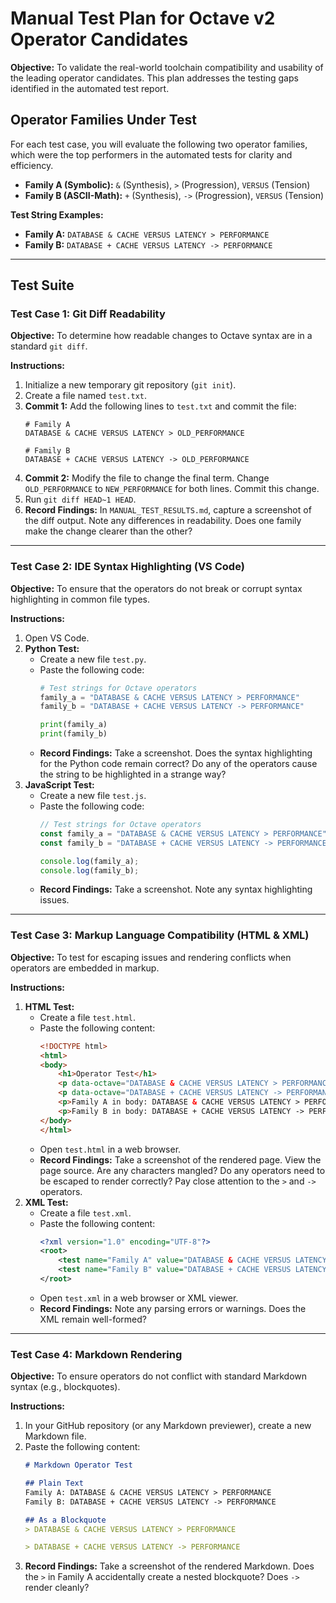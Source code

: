 # Manual Test Plan for Octave v2 Operator Candidates

**Objective:** To validate the real-world toolchain compatibility and usability of the leading operator candidates. This plan addresses the testing gaps identified in the automated test report.

## Operator Families Under Test

For each test case, you will evaluate the following two operator families, which were the top performers in the automated tests for clarity and efficiency.

*   **Family A (Symbolic):** `&` (Synthesis), `>` (Progression), `VERSUS` (Tension)
*   **Family B (ASCII-Math):** `+` (Synthesis), `->` (Progression), `VERSUS` (Tension)

**Test String Examples:**

*   **Family A:** `DATABASE & CACHE VERSUS LATENCY > PERFORMANCE`
*   **Family B:** `DATABASE + CACHE VERSUS LATENCY -> PERFORMANCE`

---

## Test Suite

### Test Case 1: Git Diff Readability

**Objective:** To determine how readable changes to Octave syntax are in a standard `git diff`.

**Instructions:**

1.  Initialize a new temporary git repository (`git init`).
2.  Create a file named `test.txt`.
3.  **Commit 1:** Add the following lines to `test.txt` and commit the file:
    ```
    # Family A
    DATABASE & CACHE VERSUS LATENCY > OLD_PERFORMANCE

    # Family B
    DATABASE + CACHE VERSUS LATENCY -> OLD_PERFORMANCE
    ```
4.  **Commit 2:** Modify the file to change the final term. Change `OLD_PERFORMANCE` to `NEW_PERFORMANCE` for both lines. Commit this change.
5.  Run `git diff HEAD~1 HEAD`.
6.  **Record Findings:** In `MANUAL_TEST_RESULTS.md`, capture a screenshot of the diff output. Note any differences in readability. Does one family make the change clearer than the other?

---

### Test Case 2: IDE Syntax Highlighting (VS Code)

**Objective:** To ensure that the operators do not break or corrupt syntax highlighting in common file types.

**Instructions:**

1.  Open VS Code.
2.  **Python Test:**
    *   Create a new file `test.py`.
    *   Paste the following code:
        ```python
        # Test strings for Octave operators
        family_a = "DATABASE & CACHE VERSUS LATENCY > PERFORMANCE"
        family_b = "DATABASE + CACHE VERSUS LATENCY -> PERFORMANCE"

        print(family_a)
        print(family_b)
        ```
    *   **Record Findings:** Take a screenshot. Does the syntax highlighting for the Python code remain correct? Do any of the operators cause the string to be highlighted in a strange way?
3.  **JavaScript Test:**
    *   Create a new file `test.js`.
    *   Paste the following code:
        ```javascript
        // Test strings for Octave operators
        const family_a = "DATABASE & CACHE VERSUS LATENCY > PERFORMANCE";
        const family_b = "DATABASE + CACHE VERSUS LATENCY -> PERFORMANCE";

        console.log(family_a);
        console.log(family_b);
        ```
    *   **Record Findings:** Take a screenshot. Note any syntax highlighting issues.

---

### Test Case 3: Markup Language Compatibility (HTML & XML)

**Objective:** To test for escaping issues and rendering conflicts when operators are embedded in markup.

**Instructions:**

1.  **HTML Test:**
    *   Create a file `test.html`.
    *   Paste the following content:
        ```html
        <!DOCTYPE html>
        <html>
        <body>
            <h1>Operator Test</h1>
            <p data-octave="DATABASE & CACHE VERSUS LATENCY > PERFORMANCE">Family A in an attribute.</p>
            <p data-octave="DATABASE + CACHE VERSUS LATENCY -> PERFORMANCE">Family B in an attribute.</p>
            <p>Family A in body: DATABASE & CACHE VERSUS LATENCY > PERFORMANCE</p>
            <p>Family B in body: DATABASE + CACHE VERSUS LATENCY -> PERFORMANCE</p>
        </body>
        </html>
        ```
    *   Open `test.html` in a web browser.
    *   **Record Findings:** Take a screenshot of the rendered page. View the page source. Are any characters mangled? Do any operators need to be escaped to render correctly? Pay close attention to the `>` and `->` operators.
2.  **XML Test:**
    *   Create a file `test.xml`.
    *   Paste the following content:
        ```xml
        <?xml version="1.0" encoding="UTF-8"?>
        <root>
            <test name="Family A" value="DATABASE & CACHE VERSUS LATENCY > PERFORMANCE" />
            <test name="Family B" value="DATABASE + CACHE VERSUS LATENCY -> PERFORMANCE" />
        </root>
        ```
    *   Open `test.xml` in a web browser or XML viewer.
    *   **Record Findings:** Note any parsing errors or warnings. Does the XML remain well-formed?

---

### Test Case 4: Markdown Rendering

**Objective:** To ensure operators do not conflict with standard Markdown syntax (e.g., blockquotes).

**Instructions:**

1.  In your GitHub repository (or any Markdown previewer), create a new Markdown file.
2.  Paste the following content:
    ```markdown
    # Markdown Operator Test

    ## Plain Text
    Family A: DATABASE & CACHE VERSUS LATENCY > PERFORMANCE
    Family B: DATABASE + CACHE VERSUS LATENCY -> PERFORMANCE

    ## As a Blockquote
    > DATABASE & CACHE VERSUS LATENCY > PERFORMANCE

    > DATABASE + CACHE VERSUS LATENCY -> PERFORMANCE
    ```
3.  **Record Findings:** Take a screenshot of the rendered Markdown. Does the `>` in Family A accidentally create a nested blockquote? Does `->` render cleanly?

